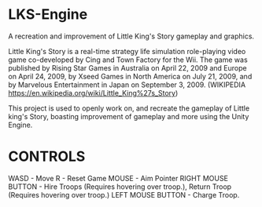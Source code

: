 # LKS-Engine
A recreation and improvement of Little King's Story gameplay and graphics.

Little King's Story is a real-time strategy life simulation role-playing video game co-developed by Cing and Town Factory for the Wii. The game was published by Rising Star Games in Australia on April 22, 2009 and Europe on April 24, 2009, by Xseed Games in North America on July 21, 2009, and by Marvelous Entertainment in Japan on September 3, 2009. (WIKIPEDIA https://en.wikipedia.org/wiki/Little_King%27s_Story)

This project is used to openly work on, and recreate the gameplay of Little king's Story, boasting improvement of gameplay and more using the Unity Engine.

# CONTROLS

WASD - Move
R - Reset Game
MOUSE - Aim Pointer
RIGHT MOUSE BUTTON - Hire Troops (Requires hovering over troop.), Return Troop (Requires hovering over troop.)
LEFT MOUSE BUTTON - Charge Troop.

